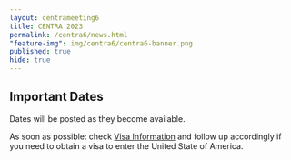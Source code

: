 ```yaml
---
layout: centrameeting6
title: CENTRA 2023
permalink: /centra6/news.html
"feature-img": img/centra6/centra6-banner.png
published: true
hide: true
---
```


## Important Dates

Dates will be posted as they become available. 

As soon as possible: check [Visa Information](/visainfo.html) and follow up accordingly if you need to obtain a visa to enter the United State of America.
